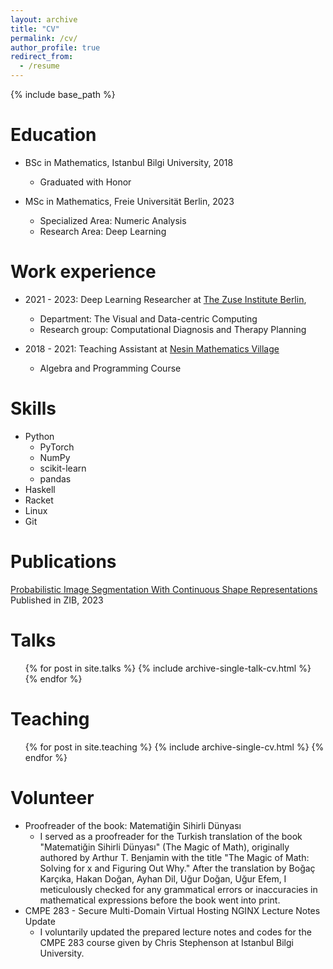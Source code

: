 ```yaml
---
layout: archive
title: "CV"
permalink: /cv/
author_profile: true
redirect_from:
  - /resume
---
```


{% include base_path %}

Education
======
* BSc in Mathematics, Istanbul Bilgi University, 2018
  * Graduated with Honor
  
* MSc in Mathematics, Freie Universität Berlin, 2023
  * Specialized Area:  Numeric Analysis
  * Research Area:  Deep Learning

Work experience
======
* 2021 - 2023: Deep Learning Researcher at  [The Zuse Institute Berlin](https://www.zib.de/visual/therapy-planning),
  * Department:  The Visual and Data-centric Computing
  * Research group:  Computational Diagnosis and Therapy Planning
  

* 2018 - 2021: Teaching Assistant at [Nesin Mathematics Village](https://nesinkoyleri.org/en/main-page/)
  * Algebra and Programming Course

  
Skills
======
* Python
  * PyTorch 
  * NumPy
  * scikit-learn
  * pandas
* Haskell
* Racket
* Linux
* Git

Publications
======
  [Probabilistic Image Segmentation With Continuous Shape Representations](https://www.zib.de/visual#opus-year-2023)
   Published in ZIB, 2023

  
Talks
======
  <ul>{% for post in site.talks %}
    {% include archive-single-talk-cv.html %}
  {% endfor %}</ul>
  
Teaching
======
  <ul>{% for post in site.teaching %}
    {% include archive-single-cv.html %}
  {% endfor %}</ul>
  
Volunteer
======
* Proofreader of the book: Matematiğin Sihirli Dünyası
  * I served as a proofreader for the Turkish translation of the book "Matematiğin Sihirli Dünyası" (The Magic of Math), originally authored by Arthur T. Benjamin with the title "The Magic of Math: Solving for x and Figuring Out Why." After the translation by Boğaç Karçıka, Hakan Doğan, Ayhan Dil, Uğur Doğan, Uğur Efem, I meticulously checked for any grammatical errors or inaccuracies in mathematical expressions before the book went into print.
* CMPE 283 - Secure Multi-Domain Virtual Hosting NGINX Lecture Notes Update
  *  I voluntarily updated the prepared lecture notes and codes for the CMPE 283 course given by Chris Stephenson at Istanbul Bilgi University.
